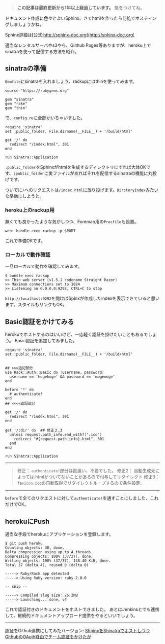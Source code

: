 <!-- too_old -->
> **この記事は最終更新から1年以上経過しています。** 気をつけてね。

ドキュメント作成に色々とよいSphinx、さてhtmlを作ったら何処でホスティングしましょうかね。

Sphinx詳細は[公式:http://sphinx-doc.org](http://sphinx-doc.org)

適当なレンタルサーバやs3やら、Giithub Pages等ありますが、heroku上でsinatraを使って配信する方法を紹介。

## sinatraの準備

`Gemfile`にsinatraを入れましょう、rackupにはthinを使ってみます。

```ruby:Gemfile
source "https://rubygems.org"

gem "sinatra"
gem "rake"
gem "thin"
```

で、`config.ru`に全部かいちゃいました。

```ruby:config.ru
require 'sinatra'
set :public_folder, File.dirname(__FILE__) + '/build/html'

get '/' do
  redirect "/index.html", 301
end

run Sinatra::Application
```

`:public_folder`をSphinxがhtmlを生成するディレクトリにすれば大体OKです、`:public_folder`に実ファイルがあればそれを配信するsinatraの機能に丸投げです。

ついでに`/`へのリクエストは`/index.html`に放り投げます。`DirctoryIndex`みたいな挙動にしようと。


### heroku上のrackup用

無くても良かったような気がしつつ、Foreman用の`Procfile`も設置。

```Procfile 
web: bundle exec rackup -p $PORT
```

これで準備OKです。

### ローカルで動作確認

一旦ローカルで動作を確認してみます。

```shell:execute-rackup
$ bundle exec rackup
>> Thin web server (v1.5.1 codename Straight Razor)
>> Maximum connections set to 1024
>> Listening on 0.0.0.0:9292, CTRL+C to stop
```

`http://localhost:9292`を開けばSpinxが作成したindexを表示できていると思います、スタイルもリンクもOK。

## Basic認証をかけてみる

herokuでホストするのはいいけど、一応軽く認証を掛けたいこともあるでしょう。
Basic認証を追加してみました。

```ruby:config.ru(basic_auth)
require 'sinatra'
set :public_folder, File.dirname(__FILE__) + '/build/html'


## >>>追記部分
use Rack::Auth::Basic do |username, password|
  username == 'hogehoge' && password == 'mogemoge'
end

before '*' do
  # authenticate!
end
## <<<<追記部分

get '/' do
  redirect "/index.html", 301
end

get '/:dir' do  ## 修正２,3
  unless request.path_info.end_with?('.ico')
    redirect "#{request.path_info}.html", 301
  end
end

run Sinatra::Application
```

----

> 修正： `authenticate!`部分は勘違い、不要でした。
> 修正2： 自動生成元によっては.htmlがついてないことがあるので付与してリダイレクト
> 修正3： `favicon.ico`の自動取得でリダイレクトループするので条件設定。

----


`before`で全てのリクエストに対して`authenticate!`を通すことにしました、これだけでOK。


## herokuにPush

適当な手段でherokuにアプリケーションを登録します。

```shell:execute-rackup
$ git push heroku
Counting objects: 38, done.
Delta compression using up to 4 threads.
Compressing objects: 100% (37/37), done.
Writing objects: 100% (37/37), 148.40 KiB, done.
Total 37 (delta 4), reused 0 (delta 0)

-----> Ruby/Rack app detected
-----> Using Ruby version: ruby-2.0.0

-- snip --

-----> Compiled slug size: 26.2MB
-----> Launching... done, v4
```

これで認証付きのドキュメントをホストできました。
あとはJenkinsとでも連携して、継続的ドキュメントアップロード提供をやるといいでしょう。

----

認証をGithub連携にしてみたバージョン: [ShpinxをShinatraでホストしつつGithubのOAuth経由でチーム認証をかけたが](http://qiita.com/sawanoboly@github/items/9646c4c53d442a7c6b46)

